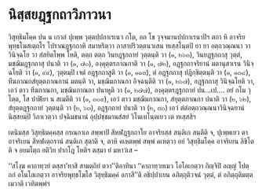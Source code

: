<h1>นิสฺสยฎฺฐกถาวิภาวนา</h1>
<p>วิสุทฺธิมโคฺค ปน น เกวลํ ปุเพฺพ วุตฺตปฺปกาเรเนว กโต, อถ โข วุจฺจมานปฺปกาเรนาปิฯ ตถา หิ อาจริยพุทฺธโฆสเตฺถโร โปราณฎฺฐกถาหิ สมาหริตฺวา ภาสาปริวตฺตนวเสน ทเสฺสโนฺตปิ ยา ยา อตฺถวณฺณนา  วา วินิจฺฉโย วา สํสยิตโพฺพ โหติ, ตตฺถ ตตฺถ วินยฎฺฐกถายํ วุตฺตนฺติ วา (๑, ๒๖๓), วินยฎฺฐกถาสุ วุตฺตํ, มชฺฌิมฎฺฐกถาสุ ปนาติ วา (๑, ๗๐), องฺคุตฺตรภาณกาติ วา (๑, ๗๒), อฎฺฐกถาจริยานํ มตานุสาเรน วินิจฺฉโยติ วา (๑, ๙๙), วุตฺตมฺปิ เจตํ อฎฺฐกถาสูติ วา (๑, ๑๑๘), ตํ อฎฺฐกถาสุ ปฎิกฺขิตฺตนฺติ วา (๑, ๑๓๔), ทีฆภาณกสํยุตฺตภาณกานํ มตนฺติ วา, มชฺฌิมภาณกา อิจฺฉนฺตีติ วา (๑, ๒๖๗), อฎฺฐกถาสุ วินิจฺฉโยติ วา, เอวํ ตาว ทีฆภาณกา, มชฺฌิมภาณกา ปนาหูติ วา (๑, ๒๗๗), องฺคุตฺตรฎฺฐกถายํ ปน…เป.… อยํ กโม วุโตฺต, โส ปาฬิยา น สเมตีติ วา (๑, ๓๐๙), เอวํ ตาว มชฺฌิมภาณกา, สํยุตฺตภาณกา ปนาติ วา (๒, ๖๒), สํยุตฺตฎฺฐกถายํ วุตฺตนฺติ วา (๒, ๖๓), อฎฺฐกถายํ ปนาติ วา (๒, ๘๐) เอวํ ตํตํอตฺถวณฺณนาวินิจฺฉยานํ นิสฺสยมฺปิ วิภาเวตฺวา ปจฺฉิมชนานํ อุปฺปชฺชมานสํสยํ วิโนเทโนฺตเยว เต ทเสฺสสิฯ</p>


<p>เตนิมสฺส วิสุทฺธิมคฺคสฺส กรณกาเล สพฺพาปิ สีหฬฎฺฐกถาโย อาจริยสฺส สนฺติเก สนฺตีติ จ, ปุเพฺพเยว ตา อาจริเยน สีหฬเตฺถรานํ สนฺติเก สุตาติ จ, ตาหิ คเหตพฺพํ สพฺพํ คเหตฺวา อยํ วิสุทฺธิมโคฺค อาจริเยน ลิขิโตติ จ อยมโตฺถ อติวิย ปากโฎ โหติฯ ตสฺมา ยํ มหาวํเส –</p>


<p>‘‘สโงฺฆ คาถาทฺวยํ ตสฺสา’ทาสิ สามตฺถิยํ ตวา’’ติอาทินา ‘‘คาถาทฺวยเมว โอโลเกตฺวา กิญฺจิปิ อญฺญํ โปตฺถกํ อโนโลเกตฺวา อาจริยพุทฺธโฆโส วิสุทฺธิมคฺคํ อกาสี’’ติ อธิปฺปาเยน อภิตฺถุติวจนํ วุตฺตํ, ตํ อภิตฺถุติมตฺตเมวาติ เวทิตพฺพํฯ</p>





